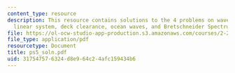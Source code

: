 ```yaml
---
content_type: resource
description: This resource contains solutions to the 4 problems on wave elevation,
  linear system, deck clearance, ocean waves, and Bretschneider Spectrum.
file: https://ol-ocw-studio-app-production.s3.amazonaws.com/courses/2-22-design-principles-for-ocean-vehicles-13-42-spring-2005/317547576324d8e964c24afc159434b6_ps5_soln.pdf
file_type: application/pdf
resourcetype: Document
title: ps5_soln.pdf
uid: 31754757-6324-d8e9-64c2-4afc159434b6
---
```

